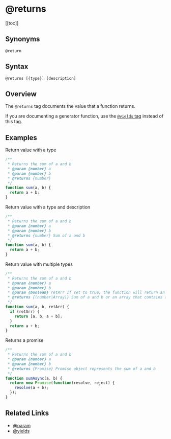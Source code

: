 # @returns

[[toc]]

## Synonyms

`@return`

## Syntax

`@returns [{type}] [description]`

## Overview

The `@returns` tag documents the value that a function returns.

If you are documenting a generator function, use the [`@yields` tag](./yields.md) instead of this tag.

## Examples

Return value with a type

```js
/**
 * Returns the sum of a and b
 * @param {number} a
 * @param {number} b
 * @returns {number}
 */
function sum(a, b) {
  return a + b;
}
```

Return value with a type and description

```js
/**
 * Returns the sum of a and b
 * @param {number} a
 * @param {number} b
 * @returns {number} Sum of a and b
 */
function sum(a, b) {
  return a + b;
}
```

Return value with multiple types

```js
/**
 * Returns the sum of a and b
 * @param {number} a
 * @param {number} b
 * @param {boolean} retArr If set to true, the function will return an array
 * @returns {(number|Array)} Sum of a and b or an array that contains a, b and the sum of a and b.
 */
function sum(a, b, retArr) {
  if (retArr) {
    return [a, b, a + b];
  }
  return a + b;
}
```

Returns a promise

```js
/**
 * Returns the sum of a and b
 * @param {number} a
 * @param {number} b
 * @returns {Promise} Promise object represents the sum of a and b
 */
function sumAsync(a, b) {
  return new Promise(function(resolve, reject) {
    resolve(a + b);
  });
}
```

## Related Links

- [@param](./param.md)
- [@yields](./yields.md)
